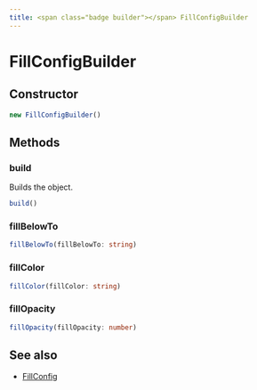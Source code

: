 ```yaml
---
title: <span class="badge builder"></span> FillConfigBuilder
---
```

# <span class="badge builder"></span> FillConfigBuilder

## Constructor

```typescript
new FillConfigBuilder()
```
## Methods

### <span class="badge object-method"></span> build

Builds the object.

```typescript
build()
```

### <span class="badge object-method"></span> fillBelowTo

```typescript
fillBelowTo(fillBelowTo: string)
```

### <span class="badge object-method"></span> fillColor

```typescript
fillColor(fillColor: string)
```

### <span class="badge object-method"></span> fillOpacity

```typescript
fillOpacity(fillOpacity: number)
```

## See also

 * <span class="badge object-type-interface"></span> [FillConfig](./object-FillConfig.md)
